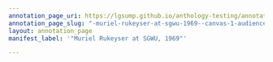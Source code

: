 ```yaml
---
annotation_page_uri: https://lgsump.github.io/anthology-testing/annotations/-muriel-rukeyser-at-sgwu-1969--canvas-1-audience.json
annotation_page_slug: "-muriel-rukeyser-at-sgwu-1969--canvas-1-audience"
layout: annotation_page
manifest_label: '"Muriel Rukeyser at SGWU, 1969"'

---
```

